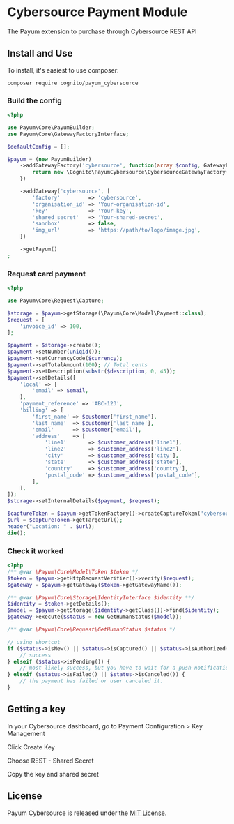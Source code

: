 # Cybersource Payment Module

The Payum extension to purchase through Cybersource REST API

## Install and Use

To install, it's easiest to use composer:

    composer require cognito/payum_cybersource

### Build the config

```php
<?php

use Payum\Core\PayumBuilder;
use Payum\Core\GatewayFactoryInterface;

$defaultConfig = [];

$payum = (new PayumBuilder)
    ->addGatewayFactory('cybersource', function(array $config, GatewayFactoryInterface $coreGatewayFactory) {
        return new \Cognito\PayumCybersource\CybersourceGatewayFactory($config, $coreGatewayFactory);
    })

    ->addGateway('cybersource', [
        'factory'         => 'cybersource',
        'organisation_id' => 'Your-organisation-id',
        'key'             => 'Your-key',
        'shared_secret'   => 'Your-shared-secret',
        'sandbox'         => false,
        'img_url'         => 'https://path/to/logo/image.jpg',
    ])

    ->getPayum()
;
```

### Request card payment

```php
<?php

use Payum\Core\Request\Capture;

$storage = $payum->getStorage(\Payum\Core\Model\Payment::class);
$request = [
    'invoice_id' => 100,
];

$payment = $storage->create();
$payment->setNumber(uniqid());
$payment->setCurrencyCode($currency);
$payment->setTotalAmount(100); // Total cents
$payment->setDescription(substr($description, 0, 45));
$payment->setDetails([
    'local' => [
        'email' => $email,
    ],
    'payment_reference' => 'ABC-123',
    'billing' => [
        'first_name' => $customer['first_name'],
        'last_name'  => $customer['last_name'],
        'email'      => $customer['email'],
        'address'    => [
            'line1'       => $customer_address['line1'],
            'line2'       => $customer_address['line2'],
            'city'        => $customer_address['city'],
            'state'       => $customer_address['state'],
            'country'     => $customer_address['country'],
            'postal_code' => $customer_address['postal_code'],
        ],
    ],
]);
$storage->setInternalDetails($payment, $request);

$captureToken = $payum->getTokenFactory()->createCaptureToken('cybersource', $payment, 'done.php');
$url = $captureToken->getTargetUrl();
header("Location: " . $url);
die();
```

### Check it worked

```php
<?php
/** @var \Payum\Core\Model\Token $token */
$token = $payum->getHttpRequestVerifier()->verify($request);
$gateway = $payum->getGateway($token->getGatewayName());

/** @var \Payum\Core\Storage\IdentityInterface $identity **/
$identity = $token->getDetails();
$model = $payum->getStorage($identity->getClass())->find($identity);
$gateway->execute($status = new GetHumanStatus($model));

/** @var \Payum\Core\Request\GetHumanStatus $status */

// using shortcut
if ($status->isNew() || $status->isCaptured() || $status->isAuthorized()) {
    // success
} elseif ($status->isPending()) {
    // most likely success, but you have to wait for a push notification.
} elseif ($status->isFailed() || $status->isCanceled()) {
    // the payment has failed or user canceled it.
}
```

## Getting a key

In your Cybersource dashboard, go to Payment Configuration > Key Management

Click Create Key

Choose REST - Shared Secret

Copy the key and shared secret

## License

Payum Cybersource is released under the [MIT License](LICENSE).
